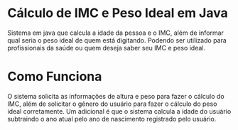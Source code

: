 # Cálculo de IMC e Peso Ideal em Java
Sistema em java que calcula a idade da pessoa e o IMC, além de informar qual seria o peso ideal de quem está digitando. Podendo ser utilizado para profissionais da saúde ou quem deseja saber seu IMC e peso ideal.

# Como Funciona
O sistema solicita as informações de altura e peso para fazer o cálculo do IMC, além de solicitar o gênero do usuário para fazer o cálculo do peso ideal corretamente. Um adicional é que o sistema calcula a idade do usuário subtraindo o ano atual pelo ano de nascimento registrado pelo usuário.